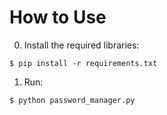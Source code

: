 # How to Use
0. Install the required libraries:
```
$ pip install -r requirements.txt
```
1. Run:
```
$ python password_manager.py
```